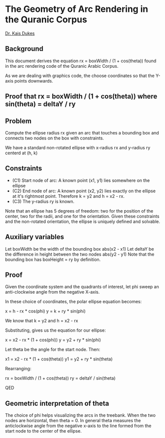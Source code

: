 # The Geometry of Arc Rendering in the Quranic Corpus

[Dr. Kais Dukes](https://github.com/kaisdukes)

## Background

This document derives the equation rx = boxWidth / (1 + cos(theta)) found in the arc rendering code of the Quranic Arabic Corpus.

As we are dealing with graphics code, the choose coordinates so that the Y-axis points downwards.

## Proof that rx = boxWidth / (1 + cos(theta)) where sin(theta) = deltaY / ry

## Problem

Compute the ellipse radius rx given an arc that touches a bounding box and connects two nodes on the box with constraints.

We have a standard non-rotated ellipse with x-radius rx and y-radius ry centerd at (h, k)

## Constraints

* (C1) Start node of arc: A known point (x1, y1) lies somewhere on the ellipse
* (C2) End node of arc: A known point (x2, y2) lies exactly on the ellipse at it's rightmost point. Therefore k = y2 and h = x2 - rx.
* (C3) The y-radius ry is known.

Note that an ellipse has 5 degrees of freedom: two for the position of the center, two for the radii, and one for the orientation.
Given these constraints and the non-rotated orientation, the ellipse is uniquely defined and solvable.

## Auxiliary variables

Let boxWidth be the width of the bounding box abs(x2 - x1)
Let deltaY be the difference in height between the two nodes abs(y2 - y1)
Note that the bounding box has boxHeight = ry by definition.

## Proof

Given the coordinate system and the quadrants of interest, let phi sweep an anti-clockwise angle from the negative X-axis.

In these choice of coordinates, the polar ellipse equation becomes:

x = h - rx * cos(phi)
y = k + ry * sin(phi)

We know that k = y2 and h = x2 - rx

Substituting, gives us the equation for our ellipse:

x = x2 - rx * (1 + cos(phi))
y = y2 + ry * sin(phi)

Let theta be the angle for the start node. Then:

x1 = x2 - rx * (1 + cos(theta))
y1 = y2 + ry * sin(theta)

Rearranging:

rx = boxWidth / (1 + cos(theta))
ry = deltaY / sin(theta)

QED

## Geometric interpretation of theta

The choice of phi helps visualizing the arcs in the treebank. When the two nodes are horizontal, then theta = 0. In general theta measures the anticlockwise angle from the negative x-axis to the line formed from the start node to the center of the ellipse.